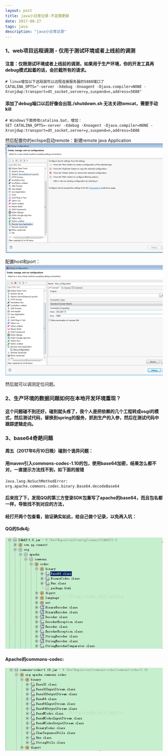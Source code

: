 ```yaml
---
layout: post
title: java小日常记录-不定期更新
date: 2017-08-27
tags: java 
description: "java小日常记录"
---
```


### 1、web项目远程调测 - 仅用于测试环境或者上线前的调测

#### 注意：仅限测试环境或者上线前的调测，如果用于生产环境，你的开发工具再debug模式起着的话，会拦截所有的请求。
```
# linux增加以下这段就可以远程连接服务器的5888端口了
CATALINA_OPTS="-server -Xdebug -Xnoagent -Djava.compiler=NONE -Xrunjdwp:transport=dt_socket,server=y,suspend=n,address=5888"
```
#### 添加了debug端口以后好像会出现./shutdown.sh 无法关闭tomcat，需要手动kill

```
# Windows下面修改catalina.bat，增加：
SET CATALINA_OPTS=-server -Xdebug -Xnoagent -Djava.compiler=NONE -Xrunjdwp:transport=dt_socket,server=y,suspend=n,address=5888
```
然后配置你的eclispe启动remote：新建remote java Application
![](/images/posts/debug/add-remote.jpg)

配置host和port：
![](/images/posts/debug/config.jpg)

然后就可以调测定位问题。

### 2、生产环境的数据问题如何在本地开发环境重现？

#### 这个问题碰不到还好，碰到就头疼了，我个人是把依赖的几个工程转成osgi的模式，然后测试代码，替换到spring的服务，抓到生产的入参，然后在测试代码中跟踪逻辑走向。

### 3、base64奇葩问题

#### 周五（2017年6月10日晚）碰到个诡异问题：

#### 用maven引入commons-codec-1.10的包，使用base64加密，结果怎么都不对，一直提示方法找不到，如下面的报错
```
Java.lang.NoSuchMethodError: org.apache.commons.codec.binary.Base64.decodeBase64
```

#### 后来找了下，发现QQ的第三方登录SDK包重写了apache的base64，而且包名都一样，导致找不到对应的方法，

#### 经打开两个包查看，验证确实如此，给自己做个记录，以免再入坑：

#### QQ的Sdk4j:
![](/images/posts/debug/tx.jpg)

#### Apache的commons-codec:
![](/images/posts/debug/apache.jpg)